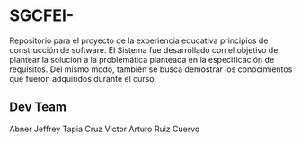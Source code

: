 # SGCFEI-
Repositorio para el proyecto de la experiencia educativa principios de construcción de software. El Sistema fue desarrollado con el objetivo de plantear la solución a la problemática planteada en la especificación de requisitos. Del mismo modo, también se busca demostrar los conocimientos que fueron adquiridos durante el curso.

## Dev Team
Abner Jeffrey Tapia Cruz
Victor Arturo Ruiz Cuervo
